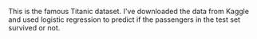 This is the famous Titanic dataset. I've downloaded the data from Kaggle and used logistic regression to predict if the passengers in the test set survived or not.

